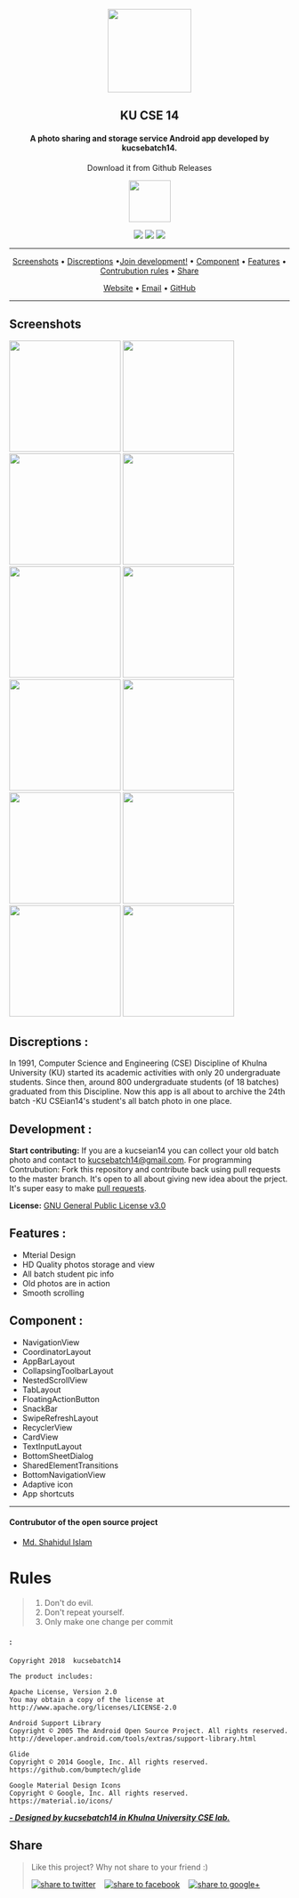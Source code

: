 

<p align="center"><a href="https://kucsebatch14.github.io"><img src="pictures/pic_luncher.jpg" width="150"/></a></p> 
<h2 align="center"><b>KU CSE 14</b></h2>
<h4 align="center">A photo sharing and storage service Android app developed by kucsebatch14.</h4>
<p align="center"> Download it from Github Releases </p>

<p align="center"><a href="https://github.com/kucsebatch14/KUCSE-batch-photo-android-app/releases"><img src="pictures/pic_download.png" height="75"></a></p> 


<p align="center">
<a href="https://github.com/kucsebatch14/KUCSE-batch-photo-android-app/releases" alt="GitHub release"><img src="https://img.shields.io/github/release/TeamNewPipe/NewPipe.svg" /></a>
<a href="https://www.gnu.org/licenses/gpl-3.0" alt="License: GPL v3"><img src="https://img.shields.io/badge/License-GPL%20v3-blue.svg" /></a>
<a href="https://travis-ci.org/kucsebatch14/KUCSE-batch-photo-android-app" alt="Build Status"><img src="https://travis-ci.org/kucsebatch14/KUCSE-batch-photo-android-app.svg" /></a>

</p>
<hr />
<p align="center"><a href="#screenshots">Screenshots</a> &bull; <a href="#development">Discreptions</a> &bull;<a href="#development">Join development!</a> &bull; <a href="#component">Component</a> &bull; <a href="#feature">Features</a> &bull; <a href="#rules">Contrubution rules</a> &bull; <a href="#share">Share</a></p>
<p align="center"><a href="https://kucsebatch14.github.io">Website</a> &bull; <a href="kucsebatch14@gmail.com">Email</a>  &bull; <a href="https://github.com/kucsebatch14">GitHub</a></p>
<hr />




 
## Screenshots
 <img src="pictures/batch_photo_1.png" width="200"/> <img src="pictures/batch_photo_2.png" width="200"/> <img src="pictures/batch_photo_3.png" width="200" /> 
<img src="pictures/batch_photo_4.png" width="200"/> <img src="pictures/batch_photo_5.png" width="200"/> <img src="pictures/batch_photo_6.png" width="200" />
<img src="pictures/batch_photo_7.png" width="200"/> <img src="pictures/batch_photo_8.png" width="200"/> <img src="pictures/batch_photo_9.png" width="200" />
<img src="pictures/batch_photo_10.png" width="200"/> <img src="pictures/batch_photo_11.png" width="200"/> <img src="pictures/batch_photo_12.png" width="200" />


## Discreptions :

In 1991, Computer Science and Engineering (CSE) Discipline of Khulna University (KU) started its academic activities with only 20 undergraduate students. Since then, around 800 undergraduate students (of 18 batches) graduated from this Discipline. Now this app is all about to archive the 24th batch -KU CSEian14's student's all batch photo in one place.

## Development :

<!-- **Build status:** master ![](https://api.travis-ci.org/owncloud/android.svg?branch=master) stable ![](https://api.travis-ci.org/owncloud/android.svg?branch=stable) -->

**Start contributing:** If you are a kucseian14 you can collect your old batch photo and contact to kucsebatch14@gmail.com. For programming Contrubution: Fork this repository and contribute back using pull requests to the master branch. It's open to all about giving new idea about the prject.
It's super easy to make [pull requests](https://github.com/kucsebatch14/KUCSE-batch-photo-android-app/pulls).



**License:** [GNU General Public License v3.0](https://github.com/kucsebatch14/KUCSE-batch-photo-android-app/blob/master/LICENSE)

## Features :

* Mterial Design
* HD Quality photos storage and view
* All batch student pic info
* Old photos are in action
* Smooth scrolling

## Component :

- NavigationView  
- CoordinatorLayout  
- AppBarLayout  
- CollapsingToolbarLayout  
- NestedScrollView  
- TabLayout  
- FloatingActionButton  
- SnackBar  
- SwipeRefreshLayout  
- RecyclerView  
- CardView  
- TextInputLayout  
- BottomSheetDialog  
- SharedElementTransitions  
- BottomNavigationView  
- Adaptive icon  
- App shortcuts 
  
---  

#### Contrubutor of the open source project  
- [Md. Shahidul Islam](https://github.com/shahidul56)  
# Rules
> 1. Don't do evil.
> 2. Don't repeat yourself.
> 3. Only make one change per commit 

#### :  
    Copyright 2018  kucsebatch14  
      
    The product includes:  
      
    Apache License, Version 2.0  
    You may obtain a copy of the license at  
    http://www.apache.org/licenses/LICENSE-2.0  
      
    Android Support Library  
    Copyright © 2005 The Android Open Source Project. All rights reserved. 
    http://developer.android.com/tools/extras/support-library.html  
      
    Glide  
    Copyright © 2014 Google, Inc. All rights reserved.  
    https://github.com/bumptech/glide  
      
    Google Material Design Icons  
    Copyright © Google, Inc. All rights reserved.  
    https://material.io/icons/
  
[_**- Designed by kucsebatch14 in Khulna University CSE lab.**_](https://kucsebatch14.github.io)


## Share  
> Like this project? Why not share to your friend :)  
>   
> <a href="https://twitter.com/intent/tweet?text=Look%20at%20this%20nice%20project%2c%20Made%20with%20material%20design%20for%20showcasing%20batch%20student%20photos.Made%20by%20kucsebatch14%2c%20https://github.com/kucsebatch14/KUCSE-batch-photo-android-app" target="_blank" title="share to twitter" style="width:100%"><img src="http://i.imgur.com/GlSWEr7.png" title="share to twitter"/></a>&nbsp;&nbsp;&nbsp;&nbsp;<a href="https://www.facebook.com/sharer/sharer.php?u=https://github.com/kucsebatch14/KUCSE-batch-photo-android-app" target="_blank" title="share to facebook" style="width:100%"><img src="http://i.imgur.com/0evE2QJ.png" title="share to facebook"/></a>&nbsp;&nbsp;&nbsp;&nbsp;<a href="https://plus.google.com/share?url=https://github.com/kucsebatch14/KUCSE-batch-photo-android-app" target="_blank" title="share to google+" style="width:100%"><img src="http://i.imgur.com/zvDBPqj.png" title="share to google+"/></a>&nbsp;&nbsp;&nbsp;&nbsp;</a>
